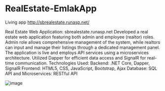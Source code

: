 # RealEstate-EmlakApp
 Living app http://sbrealestate.runasp.net/

Real Estate Web Application: sbrealestate.runasp.net
Developed a real estate web application featuring both admin and employee (realtor) roles.
Admin role allows comprehensive management of the system, while realtors can input and manage their listings through a dedicated management panel.
The application is live and employs API services using a microservices architecture.
Utilized Dapper for efficient data access and SignalR for real-time communication.
Technologies Used:
Backend: .NET Core, Dapper, SignalR
Frontend: HTML5, CSS, JavaScript, Bootstrap, Ajax
Database: SQL
API and Microservices: RESTful API

![image](https://github.com/serkanbilsel/RealEstate-EmlakApp/assets/126615917/389ecd5a-2ab4-4b27-8679-918c00c2eeed)
